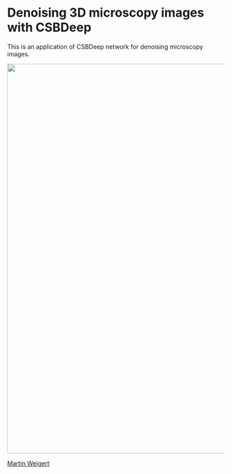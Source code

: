 # Denoising 3D microscopy images with CSBDeep

This is an application of CSBDeep network for denoising microscopy images.

<img src="imgs/denoising.jpg" width="900px"/>

[Martin Weigert](https://www.biorxiv.org/content/10.1101/236463v1)
